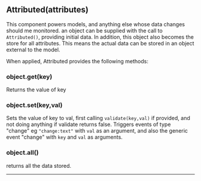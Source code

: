 ## Attributed(attributes)

This component powers models, and anything else whose data changes should me monitored. an object can be supplied with the call to `Attributed()`, providing initial data. In addition, this object also becomes the store for all attributes. This means the actual data can be stored in an object external to the model.

When applied, Attributed provides the following methods:

### object.get(key)

Returns the value of key

### object.set(key,val)

Sets the value of key to val, first calling `validate(key,val)` if provided, and not doing anything if validate returns false. Triggers events of type "change" eg `"change:text"` with `val` as an argument, and also the generic event "change" with `key` and `val` as arguments.

### object.all()

returns all the data stored.

---